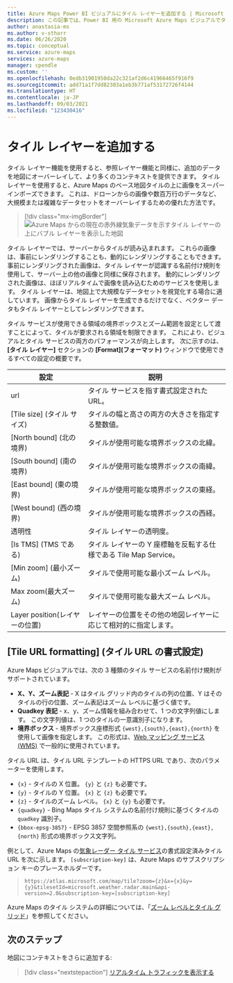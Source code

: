 ```yaml
---
title: Azure Maps Power BI ビジュアルにタイル レイヤーを追加する | Microsoft Azure Maps
description: この記事では、Power BI 用の Microsoft Azure Maps ビジュアルでタイル レイヤーを使用する方法について説明します。
author: anastasia-ms
ms.author: v-stharr
ms.date: 06/26/2020
ms.topic: conceptual
ms.service: azure-maps
services: azure-maps
manager: cpendle
ms.custom: ''
ms.openlocfilehash: 0edb31901950da22c321af2d6c41966465f916f9
ms.sourcegitcommit: add71a1f7dd82303a1eb3b771af53172726f4144
ms.translationtype: HT
ms.contentlocale: ja-JP
ms.lasthandoff: 09/03/2021
ms.locfileid: "123430416"
---
```

# <a name="add-a-tile-layer"></a>タイル レイヤーを追加する

タイル レイヤー機能を使用すると、参照レイヤー機能と同様に、追加のデータを地図にオーバーレイして、より多くのコンテキストを提供できます。 タイル レイヤーを使用すると、Azure Maps のベース地図タイルの上に画像をスーパーインポーズできます。 これは、ドローンからの画像や数百万行のデータなど、大規模または複雑なデータセットをオーバーレイするための優れた方法です。

> [!div class="mx-imgBorder"]
> ![Azure Maps からの現在の赤外線気象データを示すタイル レイヤーの上にバブル レイヤーを表示した地図](media/power-bi-visual/radar-tile-layer-with-bubbles.png)

タイル レイヤーでは、サーバーからタイルが読み込まれます。 これらの画像は、事前にレンダリングすることも、動的にレンダリングすることもできます。 事前にレンダリングされた画像は、タイル レイヤーが認識する名前付け規則を使用して、サーバー上の他の画像と同様に保存されます。 動的にレンダリングされた画像は、ほぼリアルタイムで画像を読み込むためのサービスを使用します。 タイル レイヤーは、地図上で大規模なデータセットを視覚化する場合に適しています。 画像からタイル レイヤーを生成できるだけでなく、ベクター データもタイル レイヤーとしてレンダリングできます。

タイル サービスが使用できる領域の境界ボックスとズーム範囲を設定として渡すことによって、タイルが要求される領域を制限できます。 これにより、ビジュアルとタイル サービスの両方のパフォーマンスが向上します。 次に示すのは、 **[タイル レイヤー]** セクションの **[Format]\(フォーマット\)** ウィンドウで使用できるすべての設定の概要です。

| 設定        | 説明   |
|----------------|---------------|
| url            | タイル サービスを指す書式設定された URL。  |
| [Tile size] (タイル サイズ)      | タイルの幅と高さの両方の大きさを指定する整数値。   |
| [North bound] (北の境界)    | タイルが使用可能な境界ボックスの北緯。 |
| [South bound] (南の境界)    | タイルが使用可能な境界ボックスの南緯。 |
| [East bound] (東の境界)     | タイルが使用可能な境界ボックスの東経。  |
| [West bound] (西の境界)     | タイルが使用可能な境界ボックスの西経。   |
| 透明性   | タイル レイヤーの透明度。   |
| [Is TMS] (TMS である)         | タイル レイヤーの Y 座標軸を反転する仕様である Tile Map Service。 |
| [Min zoom] (最小ズーム)       | タイルで使用可能な最小ズーム レベル。 |
| Max zoom\(最大ズーム\)       | タイルで使用可能な最大ズーム レベル。  |
| Layer position\(レイヤーの位置\) | レイヤーの位置をその他の地図レイヤーに応じて相対的に指定します。 |

## <a name="tile-url-formatting"></a>[Tile URL formatting] (タイル URL の書式設定)

Azure Maps ビジュアルでは、次の 3 種類のタイル サービスの名前付け規則がサポートされています。

-   **X、Y、ズーム表記** - X はタイル グリッド内のタイルの列の位置、Y はそのタイルの行の位置、ズーム表記はズーム レベルに基づく値です。
-   **Quadkey 表記** - x、y、ズーム情報を組み合わせて、1 つの文字列値にします。 この文字列値は、1 つのタイルの一意識別子になります。
-   **境界ボックス** -  境界ボックス座標形式 `{west},{south},{east},{north}` を使用して画像を指定します。 この形式は、[Web マッピング サービス (WMS)](https://www.opengeospatial.org/standards/wms) で一般的に使用されています。

タイル URL は、タイル URL テンプレートの HTTPS URL であり、次のパラメーターを使用します。

-   `{x}` - タイルの X 位置。 `{y}` と `{z}` も必要です。
-   `{y}` - タイルの Y 位置。 `{x}` と `{z}` も必要です。
-   `{z}` - タイルのズーム レベル。 `{x}` と `{y}` も必要です。
-   `{quadkey}` - Bing Maps タイル システムの名前付け規則に基づくタイルの `quadkey` 識別子。
-   `{bbox-epsg-3857}` - EPSG 3857 空間参照系の `{west},{south},{east},{north}` 形式の境界ボックス文字列。

例として、Azure Maps の[気象レーダー タイル サービス](/rest/api/maps/render-v2/get-map-tile)の書式設定済みタイル URL を次に示します。 `[subscription-key]` は、Azure Maps のサブスクリプション キーのプレースホルダーです。

> `https://atlas.microsoft.com/map/tile?zoom={z}&x={x}&y={y}&tilesetId=microsoft.weather.radar.main&api-version=2.0&subscription-key=[subscription-key]`

Azure Maps のタイル システムの詳細については、「[ズーム レベルとタイル グリッド](zoom-levels-and-tile-grid.md)」を参照してください。

## <a name="next-steps"></a>次のステップ

地図にコンテキストをさらに追加する:

> [!div class="nextstepaction"]
> [リアルタイム トラフィックを表示する](power-bi-visual-show-real-time-traffic.md)